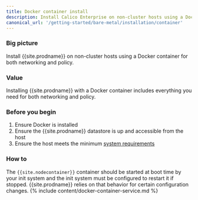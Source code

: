 ```yaml
---
title: Docker container install
description: Install Calico Enterprise on non-cluster hosts using a Docker container.
canonical_url: '/getting-started/bare-metal/installation/container'
---
```


### Big picture
Install {{site.prodname}} on non-cluster hosts using a Docker container for both networking and policy.

### Value
Installing {{site.prodname}} with a Docker container includes everything you need for both networking and policy.

### Before you begin

1. Ensure Docker is installed
2. Ensure the {{site.prodname}} datastore is up and accessible from the host
3. Ensure the host meets the minimum [system requirements](../requirements)

### How to

The `{{site.nodecontainer}}` container should be started at boot time by your init system and the init system must be configured to restart it if stopped. {{site.prodname}} relies on that behavior for certain configuration changes.
{% include content/docker-container-service.md %}

